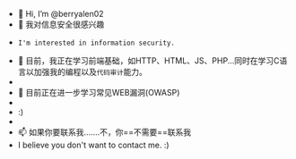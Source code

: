 - 👋 Hi, I’m @berryalen02
- 👀 我对信息安全很感兴趣
-     I'm interested in information security.
- 🌱 目前，我正在学习前端基础，如HTTP、HTML、JS、PHP...同时在学习C语言以加强我的编程以及`代码审计`能力。
- 
- 💞️ 目前正在进一步学习常见WEB漏洞(OWASP)
- 
- :)
-  
- 📫 如果你要联系我.......不，你==不需要==联系我
- I believe you don't want to contact me.   :)

<!---
berryalen02/berryalen02 is a ✨ special ✨ repository because its `README.md` (this file) appears on your GitHub profile.
You can click the Preview link to take a look at your changes.
--->
